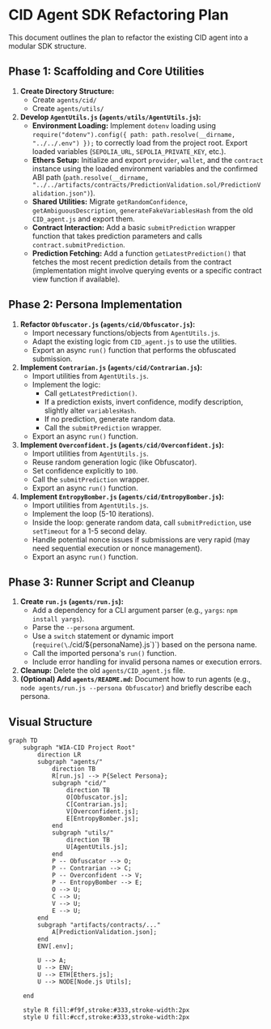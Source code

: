 # CID Agent SDK Refactoring Plan

This document outlines the plan to refactor the existing CID agent into a modular SDK structure.

## Phase 1: Scaffolding and Core Utilities

1.  **Create Directory Structure:**
    - Create `agents/cid/`
    - Create `agents/utils/`
2.  **Develop `AgentUtils.js` (`agents/utils/AgentUtils.js`):**
    - **Environment Loading:** Implement `dotenv` loading using `require("dotenv").config({ path: path.resolve(__dirname, "../../.env") });` to correctly load from the project root. Export loaded variables (`SEPOLIA_URL`, `SEPOLIA_PRIVATE_KEY`, etc.).
    - **Ethers Setup:** Initialize and export `provider`, `wallet`, and the `contract` instance using the loaded environment variables and the confirmed ABI path (`path.resolve(__dirname, "../../artifacts/contracts/PredictionValidation.sol/PredictionValidation.json")`).
    - **Shared Utilities:** Migrate `getRandomConfidence`, `getAmbiguousDescription`, `generateFakeVariablesHash` from the old `CID_agent.js` and export them.
    - **Contract Interaction:** Add a basic `submitPrediction` wrapper function that takes prediction parameters and calls `contract.submitPrediction`.
    - **Prediction Fetching:** Add a function `getLatestPrediction()` that fetches the most recent prediction details from the contract (implementation might involve querying events or a specific contract view function if available).

## Phase 2: Persona Implementation

1.  **Refactor `Obfuscator.js` (`agents/cid/Obfuscator.js`):**
    - Import necessary functions/objects from `AgentUtils.js`.
    - Adapt the existing logic from `CID_agent.js` to use the utilities.
    - Export an async `run()` function that performs the obfuscated submission.
2.  **Implement `Contrarian.js` (`agents/cid/Contrarian.js`):**
    - Import utilities from `AgentUtils.js`.
    - Implement the logic:
      - Call `getLatestPrediction()`.
      - If a prediction exists, invert confidence, modify description, slightly alter `variablesHash`.
      - If no prediction, generate random data.
      - Call the `submitPrediction` wrapper.
    - Export an async `run()` function.
3.  **Implement `Overconfident.js` (`agents/cid/Overconfident.js`):**
    - Import utilities from `AgentUtils.js`.
    - Reuse random generation logic (like Obfuscator).
    - Set confidence explicitly to `100`.
    - Call the `submitPrediction` wrapper.
    - Export an async `run()` function.
4.  **Implement `EntropyBomber.js` (`agents/cid/EntropyBomber.js`):**
    - Import utilities from `AgentUtils.js`.
    - Implement the loop (5-10 iterations).
    - Inside the loop: generate random data, call `submitPrediction`, use `setTimeout` for a 1-5 second delay.
    - Handle potential nonce issues if submissions are very rapid (may need sequential execution or nonce management).
    - Export an async `run()` function.

## Phase 3: Runner Script and Cleanup

1.  **Create `run.js` (`agents/run.js`):**
    - Add a dependency for a CLI argument parser (e.g., `yargs`: `npm install yargs`).
    - Parse the `--persona` argument.
    - Use a `switch` statement or dynamic import (`require(\`./cid/\${personaName}.js\`)`) based on the persona name.
    - Call the imported persona's `run()` function.
    - Include error handling for invalid persona names or execution errors.
2.  **Cleanup:** Delete the old `agents/CID_agent.js` file.
3.  **(Optional) Add `agents/README.md`:** Document how to run agents (e.g., `node agents/run.js --persona Obfuscator`) and briefly describe each persona.

## Visual Structure

```mermaid
graph TD
    subgraph "WIA-CID Project Root"
        direction LR
        subgraph "agents/"
            direction TB
            R[run.js] --> P{Select Persona};
            subgraph "cid/"
                direction TB
                O[Obfuscator.js];
                C[Contrarian.js];
                V[Overconfident.js];
                E[EntropyBomber.js];
            end
            subgraph "utils/"
                direction TB
                U[AgentUtils.js];
            end
            P -- Obfuscator --> O;
            P -- Contrarian --> C;
            P -- Overconfident --> V;
            P -- EntropyBomber --> E;
            O --> U;
            C --> U;
            V --> U;
            E --> U;
        end
        subgraph "artifacts/contracts/..."
            A[PredictionValidation.json];
        end
        ENV[.env];

        U --> A;
        U --> ENV;
        U --> ETH[Ethers.js];
        U --> NODE[Node.js Utils];

    end

    style R fill:#f9f,stroke:#333,stroke-width:2px
    style U fill:#ccf,stroke:#333,stroke-width:2px
```
